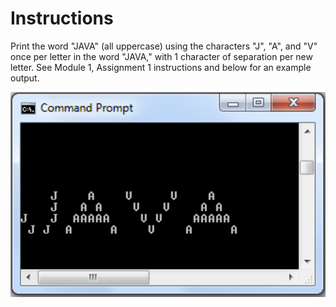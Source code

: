 # Instructions

Print the word "JAVA" (all uppercase) using the characters "J", "A", and "V" once per letter in the word "JAVA," with 1 character of separation per new letter. See Module 1, Assignment 1 instructions and below for an example output.

<img src="./PrintJava.PNG" alt="PrintJava.PNG">

